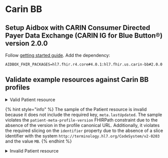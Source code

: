# Carin BB

## Setup Aidbox with CARIN Consumer Directed Payer Data Exchange (CARIN IG for Blue Button®) version 2.0.0

Follow [getting started guide](../../getting-started/run-aidbox-locally.md). Add the dependency:
```
AIDBOX_FHIR_PACKAGES=hl7.fhir.r4.core#4.0.1:hl7.fhir.us.carin-bb#2.0.0
```

## Validate example resources against Carin BB profiles

<details>

<summary>Valid Patient resource</summary>

{% code lineNumbers="true" %}
```yaml
POST /fhir/Patient
content-type: text/yaml
accept: text/yaml

resourceType: Patient
meta:
  lastUpdated: '2020-07-07T13:26:22.0314215+00:00'
  profile:
  - http://hl7.org/fhir/us/carin-bb/StructureDefinition/C4BB-Patient|2.0.0
language: en-US
identifier:
- type:
    coding:
    - system: http://terminology.hl7.org/CodeSystem/v2-0203
      code: MB
  system: https://www.xxxhealthplan.com/fhir/memberidentifier
  value: 1234-234-1243-12345678901
- type:
    coding:
    - system: http://hl7.org/fhir/us/carin-bb/CodeSystem/C4BBIdentifierType
      code: um
  system: https://www.xxxhealthplan.com/fhir/iniquememberidentifier
  value: 1234-234-1243-12345678901u
active: true
name:
- family: Example1
  given:
  - Johnny
telecom:
- system: phone
  value: "(301)666-1212"
  rank: 2
gender: male
birthDate: '1986-01-01'
address:
- type: physical
  line:
  - 123 Main Street
  city: Pittsburgh
  state: PA
  postalCode: '12519'
maritalStatus:
  coding:
  - system: http://terminology.hl7.org/CodeSystem/v3-NullFlavor
    code: UNK

```
{% endcode %}



</details>

{% hint style="info" %}
The sample of the Patient resource is invalid because it does not include the required key, `meta.lastUpdated`. The sample violates the `patient-meta-profile-version` FHIRPath constraint due to the absence of the version in the profile canonical URL. Additionally, it violates the required slicing on the `identifier` property due to the absence of a slice identifier with the system `http://terminology.hl7.org/CodeSystem/v2-0203` and the value `MB`.
{% endhint %}

<details>

<summary>Invalid Patient resource</summary>

{% code lineNumbers="true" %}
```yaml
POST /fhir/Patient
content-type: text/yaml
accept: text/yaml

resourceType: Patient
meta:
  profile:
  - http://hl7.org/fhir/us/carin-bb/StructureDefinition/C4BB-Patient
language: en-US
identifier:
- type:
    coding:
    - system: http://hl7.org/fhir/us/carin-bb/CodeSystem/C4BBIdentifierType
      code: um
  system: https://www.xxxhealthplan.com/fhir/iniquememberidentifier
  value: 1234-234-1243-12345678901u
active: true
name:
- family: Example1
  given:
  - Johnny
telecom:
- system: phone
  value: "(301)666-1212"
  rank: 2
gender: male
birthDate: '1986-01-01'
address:
- type: physical
  line:
  - 123 Main Street
  city: Pittsburgh
  state: PA
  postalCode: '12519'
maritalStatus:
  coding:
  - system: http://terminology.hl7.org/CodeSystem/v3-NullFlavor
    code: UNK

```
{% endcode %}



</details>
